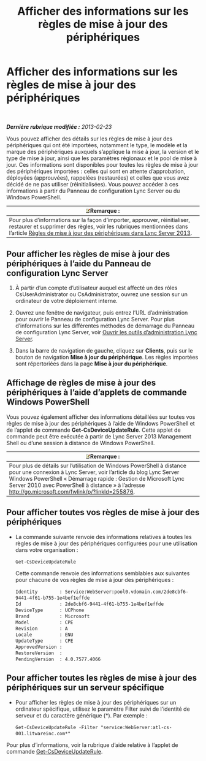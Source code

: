 ﻿---
title: Afficher des informations sur les règles de mise à jour des périphériques
TOCTitle: Afficher des informations sur les règles de mise à jour des périphériques
ms:assetid: d6677ca4-024b-4816-8511-8d7630788107
ms:mtpsurl: https://technet.microsoft.com/fr-fr/library/JJ994077(v=OCS.15)
ms:contentKeyID: 53095537
ms.date: 05/20/2016
mtps_version: v=OCS.15
ms.translationtype: HT
---

# Afficher des informations sur les règles de mise à jour des périphériques

 

_**Dernière rubrique modifiée :** 2013-02-23_

Vous pouvez afficher des détails sur les règles de mise à jour des périphériques qui ont été importées, notamment le type, le modèle et la marque des périphériques auxquels s’applique la mise à jour, la version et le type de mise à jour, ainsi que les paramètres régionaux et le pool de mise à jour. Ces informations sont disponibles pour toutes les règles de mise à jour des périphériques importées : celles qui sont en attente d’approbation, déployées (approuvées), rappelées (restaurées) et celles que vous avez décidé de ne pas utiliser (réinitialisées). Vous pouvez accéder à ces informations à partir du Panneau de configuration Lync Server ou du Windows PowerShell.

<table>
<thead>
<tr class="header">
<th><img src="images/Gg398920.note(OCS.15).gif" title="note" alt="note" />Remarque :</th>
</tr>
</thead>
<tbody>
<tr class="odd">
<td>Pour plus d’informations sur la façon d’importer, approuver, réinitialiser, restaurer et supprimer des règles, voir les rubriques mentionnées dans l’article <a href="lync-server-2013-device-update-rules.md">Règles de mise à jour des périphériques dans Lync Server 2013</a>.</td>
</tr>
</tbody>
</table>


## Pour afficher les règles de mise à jour des périphériques à l’aide du Panneau de configuration Lync Server

1.  À partir d’un compte d’utilisateur auquel est affecté un des rôles CsUserAdministrator ou CsAdministrator, ouvrez une session sur un ordinateur de votre déploiement interne.

2.  Ouvrez une fenêtre de navigateur, puis entrez l’URL d’administration pour ouvrir le Panneau de configuration Lync Server. Pour plus d’informations sur les différentes méthodes de démarrage du Panneau de configuration Lync Server, voir [Ouvrir les outils d’administration Lync Server](lync-server-2013-open-lync-server-administrative-tools.md).

3.  Dans la barre de navigation de gauche, cliquez sur **Clients**, puis sur le bouton de navigation **Mise à jour du périphérique**. Les règles importées sont répertoriées dans la page **Mise à jour du périphérique**.

## Affichage de règles de mise à jour des périphériques à l’aide d’applets de commande Windows PowerShell

Vous pouvez également afficher des informations détaillées sur toutes vos règles de mise à jour des périphériques à l’aide de Windows PowerShell et de l’applet de commande **Get-CsDeviceUpdateRule**. Cette applet de commande peut être exécutée à partir de Lync Server 2013 Management Shell ou d’une session à distance de Windows PowerShell.

<table>
<thead>
<tr class="header">
<th><img src="images/Gg398920.note(OCS.15).gif" title="note" alt="note" />Remarque :</th>
</tr>
</thead>
<tbody>
<tr class="odd">
<td>Pour plus de détails sur l’utilisation de Windows PowerShell à distance pour une connexion à Lync Server, voir l’article du blog Lync Server Windows PowerShell « Démarrage rapide : Gestion de Microsoft Lync Server 2010 avec PowerShell à distance » à l’adresse <a href="http://go.microsoft.com/fwlink/p/?linkid=255876">http://go.microsoft.com/fwlink/p/?linkId=255876</a>.</td>
</tr>
</tbody>
</table>


## Pour afficher toutes vos règles de mise à jour des périphériques

  - La commande suivante renvoie des informations relatives à toutes les règles de mise à jour des périphériques configurées pour une utilisation dans votre organisation :
    
        Get-CsDeviceUpdateRule
    
    Cette commande renvoie des informations semblables aux suivantes pour chacune de vos règles de mise à jour des périphériques :
    
        Identity        : Service:WebServer:pool0.vdomain.com/2de8cbf6-9441-4f61-b755-1e4bef1effde
        Id              : 2de8cbf6-9441-4f61-b755-1e4bef1effde
        DeviceType      : UCPhone
        Brand           : Microsoft
        Model           : CPE
        Revision        : A
        Locale          : ENU
        UpdateType      : CPE
        ApprovedVersion :
        RestoreVersion  :
        PendingVersion  : 4.0.7577.4066

## Pour afficher toutes les règles de mise à jour des périphériques sur un serveur spécifique

  - Pour afficher les règles de mise à jour des périphériques sur un ordinateur spécifique, utilisez le paramètre Filter suivi de l’identité de serveur et du caractère générique (\*). Par exemple :
    
        Get-CsDeviceUpdateRule -Filter "service:WebServer:atl-cs-001.litwareinc.com*"

Pour plus d’informations, voir la rubrique d’aide relative à l’applet de commande [Get-CsDeviceUpdateRule](get-csdeviceupdaterule.md).

